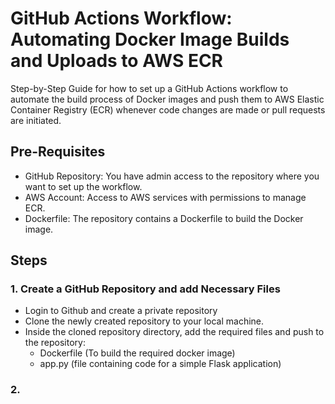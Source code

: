 # GitHub Actions Workflow: Automating Docker Image Builds and Uploads to AWS ECR
Step-by-Step Guide for how to set up a GitHub Actions workflow to automate the build process of Docker images and push them to AWS Elastic Container Registry (ECR) whenever code changes are made or pull requests are initiated.

## Pre-Requisites
* GitHub Repository: You have admin access to the repository where you want to set up the workflow.
* AWS Account: Access to AWS services with permissions to manage ECR.
* Dockerfile: The repository contains a Dockerfile to build the Docker image.

## Steps
### 1. Create a GitHub Repository and add Necessary Files
* Login to Github and create a private repository
* Clone the newly created repository to your local machine.
* Inside the cloned repository directory, add the required files and push to the repository:
    * Dockerfile (To build the required docker image)
    * app.py (file containing code for a simple Flask application)
### 2. 
